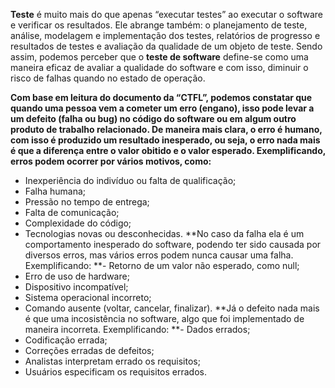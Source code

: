 **Teste** é muito mais do que apenas “executar testes” ao executar o software e verificar os resultados. Ele abrange também: o planejamento de teste, análise, modelagem e implementação dos testes, relatórios de progresso e resultados de testes e avaliação da qualidade de um objeto de teste.
Sendo assim, podemos perceber que o **teste de software** define-se como uma maneira eficaz de avaliar a qualidade do software e com isso, diminuir o risco de falhas quando no estado de operação.

**Com base em leitura do documento da “CTFL”, podemos constatar que quando uma pessoa vem a cometer um erro (engano), isso pode levar a um defeito (falha ou bug) no código do software ou em algum outro produto de trabalho relacionado.
De maneira mais clara, o erro é humano, com isso é produzido um resultado inesperado, ou seja, o erro nada mais é que a diferença entre o valor obitido e o valor esperado. Exemplificando, erros podem ocorrer por vários motivos, como:**
- Inexperiência do indivíduo ou falta de qualificação;
- Falha humana;
- Pressão no tempo de entrega;
- Falta de comunicação;
- Complexidade do código;
- Tecnologias novas ou desconhecidas.
**No caso da falha ela é um comportamento inesperado do software, podendo ter sido causada por diversos erros, mas vários erros podem nunca causar uma falha. Exemplificando:
**- Retorno de um valor não esperado, como null;
- Erro de uso de hardware;
- Dispositivo incompatível;
- Sistema operacional incorreto;
- Comando ausente (voltar, cancelar, finalizar).
**Já o defeito nada mais é que uma incosistência no software, algo que foi implementado de maneira incorreta. Exemplificando:
**- Dados errados;
- Codificação errada;
- Correções erradas de defeitos;
- Analistas interpretam errado os requisitos;
- Usuários especificam os requisitos errados.
